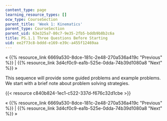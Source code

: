 ```yaml
---
content_type: page
learning_resource_types: []
ocw_type: CourseSection
parent_title: 'Week 1: Kinematics'
parent_type: CourseSection
parent_uid: 63e325a7-80c7-9e35-2fb5-bddb9b8b2c6a
title: PS.1.1 Three Questions Before Starting
uid: ee2f73c8-bddd-e169-e39c-a455f12469aa
---
```


« {{% resource_link 6669a530-8dce-181c-2e48-270a536a419c "Previous" %}} | {{% resource_link 3d4cf0c9-ea1b-525e-0dda-74b39d1080a8 "Next" %}} »

This sequence will provide some guided problems and example problems. We start with a brief note about problem solving strategies.

{{< resource c840b824-1ec1-c522-337d-f676c32d1cbe >}}

« {{% resource_link 6669a530-8dce-181c-2e48-270a536a419c "Previous" %}} | {{% resource_link 3d4cf0c9-ea1b-525e-0dda-74b39d1080a8 "Next" %}} »